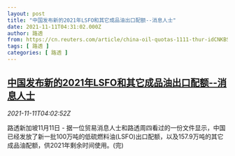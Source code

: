 ```yaml
---
layout: post
title: "中国发布新的2021年LSFO和其它成品油出口配额--消息人士"
date: 2021-11-11T04:31:02.000Z
author: 路透
from: https://cn.reuters.com/article/china-oil-quotas-1111-thur-idCNKBS2HW0B3
tags: [ 路透 ]
categories: [ 路透 ]
---
```

<!--1636605062000-->
[中国发布新的2021年LSFO和其它成品油出口配额--消息人士](https://cn.reuters.com/article/china-oil-quotas-1111-thur-idCNKBS2HW0B3)
------

<div>
<div><i>2021-11-11T04:02:52Z</i></div><p>路透新加坡11月11日 - 据一位贸易消息人士和路透周四看过的一份文件显示，中国已经发放了新一批100万吨的低硫燃料油(LSFO)出口配额，以及157.9万吨的其它成品油配额，供2021年剩余时间使用。(完)</p>
</div>
